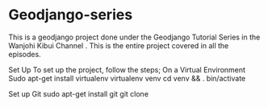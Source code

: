 # Geodjango-series
This is a geodjango project done under the Geodjango Tutorial Series in the Wanjohi Kibui Channel . This is the entire project covered in all the episodes.

Set Up
To set up the project, follow the steps;
On a Virtual Environment
Sudo apt-get install virtualenv
virtualenv venv
cd venv && . bin/activate

Set up Git
sudo apt-get install git
git clone 
